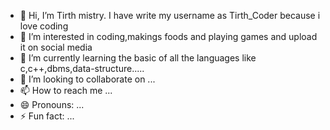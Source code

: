 - 👋 Hi, I’m Tirth mistry. I have write my username as Tirth_Coder because i love coding 
- 👀 I’m interested in coding,makings foods and playing games and upload it on social media
- 🌱 I’m currently learning the basic of all the languages like c,c++,dbms,data-structure.....
- 💞️ I’m looking to collaborate on ...
- 📫 How to reach me ...
- 😄 Pronouns: ...
- ⚡ Fun fact: ...

<!---
Tirth-Coder/Tirth-Coder is a ✨ special ✨ repository because its `README.md` (this file) appears on your GitHub profile.
You can click the Preview link to take a look at your changes.
--->
